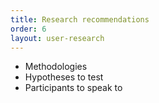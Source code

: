 ```yaml
---
title: Research recommendations
order: 6
layout: user-research
---
```


* Methodologies
* Hypotheses to test
* Participants to speak to
